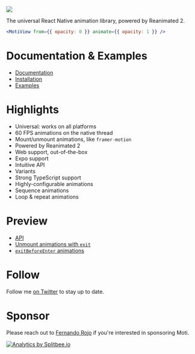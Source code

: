 <img src="/assets/banner2.png" />

The universal React Native animation library, powered by Reanimated 2.

```jsx
<MotiView from={{ opacity: 0 }} animate={{ opacity: 1 }} />
```

# Documentation & Examples

- [Documentation](https://moti.fyi)
- [Installation](https://moti.fyi/installation)
- [Examples](https://moti.fyi/examples/hello-world)

# Highlights

- Universal: works on all platforms
- 60 FPS animations on the native thread
- Mount/unmount animations, like `framer-motion`
- Powered by Reanimated 2
- Web support, out-of-the-box
- Expo support
- Intuitive API
- Variants
- Strong TypeScript support
- Highly-configurable animations
- Sequence animations
- Loop & repeat animations

# Preview

- [API](https://twitter.com/FernandoTheRojo/status/1348093995277299712)
- [Unmount animations with `exit`](https://twitter.com/FernandoTheRojo/status/1349884929765765123)
- [`exitBeforeEnter` animations](https://twitter.com/FernandoTheRojo/status/1351234878902333445)

# Follow

Follow me [on Twitter](https://twitter.com/fernandotherojo) to stay up to date.

# Sponsor

Please reach out to [Fernando Rojo](https://twitter.com/fernandotherojo) if you're interested in sponsoring Moti.

<a href="https://splitbee.io?ref=badge">
  <img src="https://splitbee-cdn.fra1.cdn.digitaloceanspaces.com/static/badge/splitbee-badge-dark.svg" alt="Analytics by Splitbee.io" />
</a>
